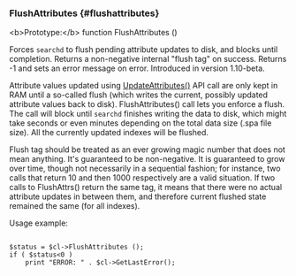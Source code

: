 ### FlushAttributes {#flushattributes}

&lt;b&gt;Prototype:&lt;/b&gt; function FlushAttributes ()

Forces `searchd` to flush pending attribute updates to disk, and blocks until completion. Returns a non-negative internal &quot;flush tag&quot; on success. Returns -1 and sets an error message on error. Introduced in version 1.10-beta.

Attribute values updated using [UpdateAttributes()](../../additional_functionality/updateattributes.md) API call are only kept in RAM until a so-called flush (which writes the current, possibly updated attribute values back to disk). FlushAttributes() call lets you enforce a flush. The call will block until `searchd` finishes writing the data to disk, which might take seconds or even minutes depending on the total data size (.spa file size). All the currently updated indexes will be flushed.

Flush tag should be treated as an ever growing magic number that does not mean anything. It&#039;s guaranteed to be non-negative. It is guaranteed to grow over time, though not necessarily in a sequential fashion; for instance, two calls that return 10 and then 1000 respectively are a valid situation. If two calls to FlushAttrs() return the same tag, it means that there were no actual attribute updates in between them, and therefore current flushed state remained the same (for all indexes).

Usage example:

```

$status = $cl->FlushAttributes ();
if ( $status<0 )
    print "ERROR: " . $cl->GetLastError();

```